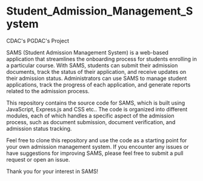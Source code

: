 # Student_Admission_Management_System
CDAC's PGDAC's Project

SAMS (Student Admission Management System) is a web-based application that streamlines the onboarding process for students enrolling in a particular course. With SAMS, students can submit their admission documents, track the status of their application, and receive updates on their admission status. Administrators can use SAMS to manage student applications, track the progress of each application, and generate reports related to the admission process.

This repository contains the source code for SAMS, which is built using JavaScript, Express.js and CSS etc.. The code is organized into different modules, each of which handles a specific aspect of the admission process, such as document submission, document verification, and admission status tracking.

Feel free to clone this repository and use the code as a starting point for your own admission management system. If you encounter any issues or have suggestions for improving SAMS, please feel free to submit a pull request or open an issue.

Thank you for your interest in SAMS!

